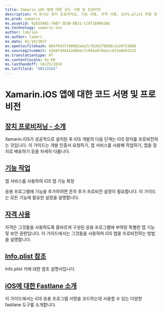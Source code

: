 ```yaml
---
title: Xamarin.iOS 앱에 대한 코드 서명 및 프로비전
description: 이 문서는 장치 프로비저닝, 기능 사용, 자격 사용, Info.plist 파일 및 fastlane을 설명하는 설명서로 연결합니다.
ms.prod: xamarin
ms.assetid: 92B35AB1-7AB7-3D3B-DB31-CC971E0B43AE
ms.technology: xamarin-ios
author: lobrien
ms.author: laobri
ms.date: 01/18/2017
ms.openlocfilehash: 8b0f0437f40892ada7cfb362f8508c3a20715060
ms.sourcegitcommit: e268fd44422d0bbc7c944a678e2cc633a0493122
ms.translationtype: HT
ms.contentlocale: ko-KR
ms.lasthandoff: 10/25/2018
ms.locfileid: "50113162"
---
```

# <a name="code-signing-and-provisioning-for-xamarinios-apps"></a>Xamarin.iOS 앱에 대한 코드 서명 및 프로비전

## <a name="device-provisioning--introductioniosget-startedinstallationdevice-provisioningindexmd"></a>[장치 프로비저닝 - 소개](~/ios/get-started/installation/device-provisioning/index.md)

Xamarin.iOS가 성공적으로 설치된 후 iOS 개발의 다음 단계는 iOS 장치를 프로비전하는 것입니다. 이 가이드는 개발 인증서 요청하기, 앱 서비스를 사용해 작업하기, 앱을 장치로 배포하기 등을 자세히 다룹니다.

## <a name="working-with-capabilitiescapabilitiesindexmd"></a>[기능 작업](capabilities/index.md)

앱 서비스를 사용하여 iOS 앱 기능 확장

응용 프로그램에 기능을 추가하려면 흔히 추가 프로비전 설정이 필요합니다. 이 가이드는 모든 기능에 필요한 설정을 설명합니다.

## <a name="working-with-entitlementsentitlementsmd"></a>[자격 사용](entitlements.md)

자격은 그것들을 사용하도록 올바르게 구성된 응용 프로그램에 부여된 특별한 앱 기능 및 보안 권한입니다. 이 가이드에서는 그것들을 사용하여 iOS 앱을 프로비전하는 방법을 설명합니다.

## <a name="infoplist-referenceinfoplist-referencemd"></a>[Info.plist 참조](infoplist-reference.md)

Info.plist 키에 대한 참조 설명서입니다.

## <a name="introduction-to-fastlane-for-iosiosdeploy-testprovisioningfastlaneindexmd"></a>[iOS에 대한 Fastlane 소개](~/ios/deploy-test/provisioning/fastlane/index.md)

이 가이드에서는 iOS 응용 프로그램 서명을 코드하는데 사용할 수 있는 다양한 fastlane 도구를 소개합니다.
